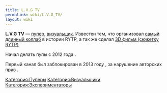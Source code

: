```yaml
---
title: L.V.G TV
permalink: wiki/L.V.G_TV/
layout: wiki
---
```


**L.V.G TV** — [пупер](Пуперы "wikilink"),
[визуальщик](Визуальщики "wikilink"). Известен тем, что организовал
[самый длинный коллаб](https://youtu.be/FWrV1m7A3FE) в истории RYTP, а
так же сделал <u>[3D фильм (сюжетку
RYTP)](https://www.youtube.com/watch?v=8QaiJtHX3rM&t=172s)</u>.

Начал делать пупы с 2012 года .

Первый канал был заблокирован в 2013 году , за нарушение авторских прав
.

[Категория:Пуперы](Категория:Пуперы "wikilink")
[Категория:Визуальщики](Категория:Визуальщики "wikilink")
[Категория:Экспериментаторы](Категория:Экспериментаторы "wikilink")
